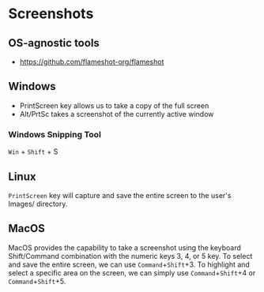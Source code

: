 # Screenshots


## OS-agnostic tools
- <https://github.com/flameshot-org/flameshot>




## Windows
- PrintScreen key allows us to take a copy of the full screen
- Alt/PrtSc takes a screenshot of the currently active window


### Windows Snipping Tool
`Win` + `Shift` + S



## Linux
`PrintScreen` key will capture and save the entire screen to the user's Images/ directory.



## MacOS
MacOS provides the capability to take a screenshot using the keyboard Shift/Command combination with the numeric keys 3, 4, or 5 key.
To select and save the entire screen, we can use `Command`+`Shift`+3.
To highlight and select a specific area on the screen, we can simply use `Command`+`Shift`+4 or `Command`+`Shift`+5.